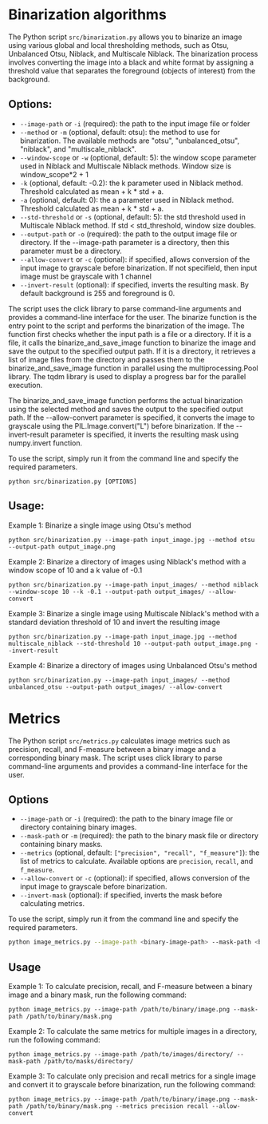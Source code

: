 # Binarization algorithms

The Python script ```src/binarization.py``` allows you to binarize an image using various global and local thresholding methods, such as Otsu, Unbalanced Otsu, Niblack, and Multiscale Niblack. The binarization process involves converting the image into a black and white format by assigning a threshold value that separates the foreground (objects of interest) from the background.

## Options:

* `--image-path` or `-i` (required): the path to the input image file or folder
* `--method` or `-m` (optional, default: otsu): the method to use for binarization. The available methods are "otsu", "unbalanced_otsu", "niblack", and "multiscale_niblack".
* `--window-scope` or `-w` (optional, default: 5): the window scope parameter used in Niblack and Multiscale Niblack methods. Window size is window_scope*2 + 1
* `-k` (optional, default: -0.2): the k parameter used in Niblack method. Threshold calculated as mean + k * std + a.
* `-a` (optional, default: 0): the a parameter used in Niblack method. Threshold calculated as mean + k * std + a.
* `--std-threshold` or `-s` (optional, default: 5): the std threshold used in Multiscale Niblack method. If std < std_threshold, window size doubles.
* `--output-path` or `-o` (required): the path to the output image file or directory. If the --image-path parameter is a directory, then this parameter must be a directory. 
* `--allow-convert` or `-c` (optional): if specified, allows conversion of the input image to grayscale before binarization. If not specifield, then input image must be grayscale with 1 channel
* `--invert-result` (optional): if specified, inverts the resulting mask. By default background is 255 and foreground is 0.

The script uses the click library to parse command-line arguments and provides a command-line interface for the user. The binarize function is the entry point to the script and performs the binarization of the image. The function first checks whether the input path is a file or a directory. If it is a file, it calls the binarize_and_save_image function to binarize the image and save the output to the specified output path. If it is a directory, it retrieves a list of image files from the directory and passes them to the binarize_and_save_image function in parallel using the multiprocessing.Pool library. The tqdm library is used to display a progress bar for the parallel execution.

The binarize_and_save_image function performs the actual binarization using the selected method and saves the output to the specified output path. If the --allow-convert parameter is specified, it converts the image to grayscale using the PIL.Image.convert("L") before binarization. If the --invert-result parameter is specified, it inverts the resulting mask using numpy.invert function.

To use the script, simply run it from the command line and specify the required parameters.

```
python src/binarization.py [OPTIONS]
```

## Usage:

Example 1: Binarize a single image using Otsu's method
```
python src/binarization.py --image-path input_image.jpg --method otsu --output-path output_image.png
```

Example 2: Binarize a directory of images using Niblack's method with a window scope of 10 and a k value of -0.1
```
python src/binarization.py --image-path input_images/ --method niblack --window-scope 10 --k -0.1 --output-path output_images/ --allow-convert
```

Example 3: Binarize a single image using Multiscale Niblack's method with a standard deviation threshold of 10 and invert the resulting image
```
python src/binarization.py --image-path input_image.jpg --method multiscale_niblack --std-threshold 10 --output-path output_image.png --invert-result
```

Example 4: Binarize a directory of images using Unbalanced Otsu's method
```
python src/binarization.py --image-path input_images/ --method unbalanced_otsu --output-path output_images/ --allow-convert
``` 

# Metrics

The Python script ```src/metrics.py``` calculates image metrics such as precision, recall, and F-measure between a binary image and a corresponding binary mask. The script uses click library to parse command-line arguments and provides a command-line interface for the user.

## Options

- `--image-path` or `-i` (required): the path to the binary image file or directory containing binary images.
- `--mask-path` or `-m` (required): the path to the binary mask file or directory containing binary masks.
- `--metrics` (optional, default: `["precision", "recall", "f_measure"]`): the list of metrics to calculate. Available options are `precision`, `recall`, and `f_measure`.
- `--allow-convert` or `-c` (optional): if specified, allows conversion of the input image to grayscale before binarization.
- `--invert-mask` (optional): if specified, inverts the mask before calculating metrics.


To use the script, simply run it from the command line and specify the required parameters.

```bash
python image_metrics.py --image-path <binary-image-path> --mask-path <binary-mask-path> [--metrics <metric1> <metric2> ...] [--allow-convert] [--invert-mask]
```

## Usage

Example 1: To calculate precision, recall, and F-measure between a binary image and a binary mask, run the following command:

```
python image_metrics.py --image-path /path/to/binary/image.png --mask-path /path/to/binary/mask.png
```

Example 2: To calculate the same metrics for multiple images in a directory, run the following command:

```
python image_metrics.py --image-path /path/to/images/directory/ --mask-path /path/to/masks/directory/
```

Example 3: To calculate only precision and recall metrics for a single image and convert it to grayscale before binarization, run the following command:

```
python image_metrics.py --image-path /path/to/binary/image.png --mask-path /path/to/binary/mask.png --metrics precision recall --allow-convert
```
